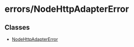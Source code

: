 # errors/NodeHttpAdapterError

## Classes

- [NodeHttpAdapterError](classes/NodeHttpAdapterError.md)
